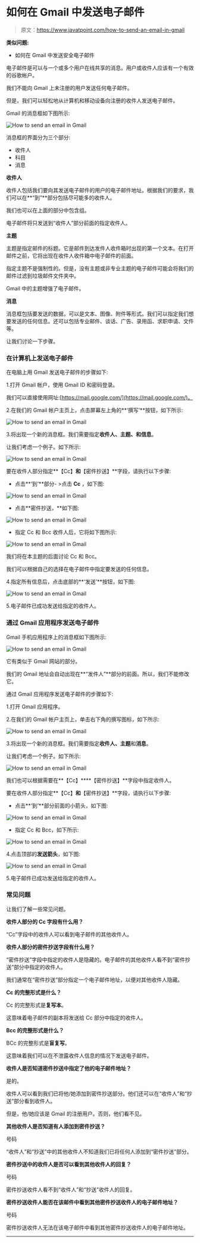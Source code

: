 # 如何在 Gmail 中发送电子邮件

> 原文：<https://www.javatpoint.com/how-to-send-an-email-in-gmail>

**类似问题:**

*   如何在 Gmail 中发送安全电子邮件

电子邮件是可以与一个或多个用户在线共享的消息。用户或收件人应该有一个有效的谷歌帐户。

我们不能向 Gmail 上未注册的用户发送任何电子邮件。

但是，我们可以轻松地从计算机和移动设备向注册的收件人发送电子邮件。

Gmail 的消息框如下图所示:

![How to send an email in Gmail](img/4576912d87c13a1bc2bc49205cb714b6.png)

消息框的界面分为三个部分:

*   收件人
*   科目
*   消息

**收件人**

收件人包括我们要向其发送电子邮件的用户的电子邮件地址。根据我们的要求，我们可以在**“到”**部分包括尽可能多的收件人。

我们也可以在上面的部分中包含组。

电子邮件将只发送到“收件人”部分前面的指定收件人。

**主题**

主题是指定邮件的标题。它是邮件到达发件人收件箱时出现的第一个文本。在打开邮件之前，它将出现在收件人收件箱中电子邮件的前面。

指定主题不是强制性的。但是，没有主题或非专业主题的电子邮件可能会将我们的邮件过滤到垃圾邮件文件夹中。

Gmail 中的主题增强了电子邮件。

**消息**

消息框包括要发送的数据，可以是文本、图像、附件等形式。我们可以指定我们想要发送的任何信息。还可以包括专业邮件、谈话、广告、录用函、求职申请、文件等。

让我们讨论一下步骤。

### 在计算机上发送电子邮件

在电脑上用 Gmail 发送电子邮件的步骤如下:

1.打开 Gmail 帐户，使用 Gmail ID 和密码登录。

我们可以直接使用网址:[https://mail.google.com/](https://mail.google.com/)。

2.在我们的 Gmail 帐户主页上，点击屏幕左上角的**‘撰写’**按钮，如下所示:

![How to send an email in Gmail](img/4d9be46641814b9cd401fe69670601ae.png)

3.将出现一个新的消息框。我们需要指定**收件人、主题、**和**信息**。

让我们考虑一个例子。如下所示:

![How to send an email in Gmail](img/daf1ed399a0362da4f95da51ee5bc920.png)

要在收件人部分指定**【Cc】**和**【密件抄送】**字段，请执行以下步骤:

*   点击**‘到’**部分- >点击 **Cc** ，如下图:

![How to send an email in Gmail](img/76d5fae71f1d2348df0bc53762cd14c9.png)

*   点击**密件抄送，**如下图:

![How to send an email in Gmail](img/70d4e05ab64106f151dddb552541753c.png)

*   指定 Cc 和 Bcc 收件人后，它将如下图所示:

![How to send an email in Gmail](img/6d25e1fc917274fe61ff71377d6d3669.png)

我们将在本主题的后面讨论 Cc 和 Bcc。

我们可以根据自己的选择在电子邮件中指定要发送的任何信息。

4.指定所有信息后，点击底部的**‘发送’**按钮，如下图:

![How to send an email in Gmail](img/cc49b782e45ac905ad8692becdbbb461.png)

5.电子邮件已成功发送给指定的收件人。

### 通过 Gmail 应用程序发送电子邮件

Gmail 手机应用程序上的消息框如下图所示:

![How to send an email in Gmail](img/938b6812a072454126974d9094443850.png)

它有类似于 Gmail 网站的部分。

我们的 Gmail 地址会自动出现在**“发件人”**部分的前面。所以，我们不能修改它。

通过 Gmail 应用程序发送电子邮件的步骤如下:

1.打开 Gmail 应用程序。

2.在我们的 Gmail 帐户主页上，单击右下角的撰写图标，如下所示:

![How to send an email in Gmail](img/9d1edf0de9ecc0c890d8049448ca4064.png)

3.将出现一个新的消息框。我们需要指定**收件人、主题**和**消息**。

让我们考虑一个例子。如下所示:

![How to send an email in Gmail](img/67a60d6db009aa4bb05fb7399304c82d.png)

我们也可以根据需要在**【Cc】****【密件抄送】**字段中指定收件人。

要在收件人部分指定**【Cc】**和**【密件抄送】**字段，请执行以下步骤:

*   点击**‘到’**部分前面的小箭头，如下图:

![How to send an email in Gmail](img/3cc2e5323b1bdee2cdb7e8a590eced12.png)

*   指定 Cc 和 Bcc，如下所示:

![How to send an email in Gmail](img/e4d630357357344d3863c73ae1ac53fa.png)

4.点击顶部的**发送箭头**，如下图:

![How to send an email in Gmail](img/7e6cb06b0a5a0009f58ee753c161a7cb.png)

5.电子邮件已成功发送给指定的收件人。

### 常见问题

让我们了解一些常见问题。

**收件人部分的 Cc 字段有什么用？**

“Cc”字段中的收件人可以看到电子邮件的其他收件人。

**收件人部分的密件抄送字段有什么用？**

“密件抄送”字段中指定的收件人是隐藏的。电子邮件的其他收件人看不到“密件抄送”部分中指定的收件人。

我们通常在“密件抄送”部分指定一个电子邮件地址，以便对其他收件人隐藏。

**Cc 的完整形式是什么？**

Cc 的完整形式是**复写本**。

这意味着电子邮件的副本将发送给 Cc 部分中指定的收件人。

**Bcc 的完整形式是什么？**

BCc 的完整形式是**盲复写**。

这意味着我们可以在不泄露收件人信息的情况下发送电子邮件。

**收件人是否知道密件抄送中指定了他的电子邮件地址？**

是的。

收件人可以看到我们已将他/她添加到密件抄送部分。他们还可以在“收件人”和“抄送”部分看到收件人。

但是，他/她应该是 Gmail 的注册用户。否则，他们看不见。

**其他收件人是否知道有人添加到密件抄送？**

号码

“收件人”和“抄送”中的其他收件人不知道我们已将任何人添加到“密件抄送”部分。

**密件抄送中的收件人是否可以看到其他收件人的回复？**

号码

密件抄送收件人看不到“收件人”和“抄送”收件人的回复。

**密件抄送收件人能否在该邮件中看到其他密件抄送收件人的电子邮件地址？**

号码

密件抄送收件人无法在该电子邮件中看到其他密件抄送收件人的电子邮件地址。

* * *
